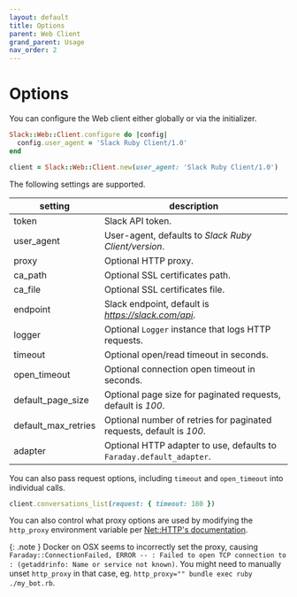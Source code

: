 ```yaml
---
layout: default
title: Options
parent: Web Client
grand_parent: Usage
nav_order: 2
---
```


# Options

You can configure the Web client either globally or via the initializer.

```ruby
Slack::Web::Client.configure do |config|
  config.user_agent = 'Slack Ruby Client/1.0'
end
```

```ruby
client = Slack::Web::Client.new(user_agent: 'Slack Ruby Client/1.0')
```

The following settings are supported.

| setting             | description                                                          |
| ------------------- | -------------------------------------------------------------------- |
| token               | Slack API token.                                                     |
| user_agent          | User-agent, defaults to _Slack Ruby Client/version_.                 |
| proxy               | Optional HTTP proxy.                                                 |
| ca_path             | Optional SSL certificates path.                                      |
| ca_file             | Optional SSL certificates file.                                      |
| endpoint            | Slack endpoint, default is _https://slack.com/api_.                  |
| logger              | Optional `Logger` instance that logs HTTP requests.                  |
| timeout             | Optional open/read timeout in seconds.                               |
| open_timeout        | Optional connection open timeout in seconds.                         |
| default_page_size   | Optional page size for paginated requests, default is _100_.         |
| default_max_retries | Optional number of retries for paginated requests, default is _100_. |
| adapter             | Optional HTTP adapter to use, defaults to `Faraday.default_adapter`. |

You can also pass request options, including `timeout` and `open_timeout` into individual calls.

```ruby
client.conversations_list(request: { timeout: 180 })
```

You can also control what proxy options are used by modifying the `http_proxy` environment variable per [Net::HTTP's documentation](https://docs.ruby-lang.org/en/2.0.0/Net/HTTP.html#class-Net::HTTP-label-Proxies).

{: .note }
Docker on OSX seems to incorrectly set the proxy, causing `Faraday::ConnectionFailed, ERROR -- : Failed to open TCP connection to : (getaddrinfo: Name or service not known)`. You might need to manually unset `http_proxy` in that case, eg. `http_proxy="" bundle exec ruby ./my_bot.rb`.
